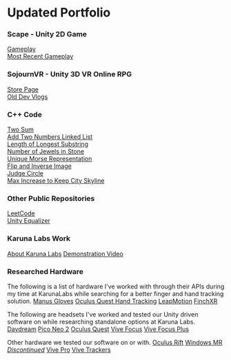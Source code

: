 # Updated Portfolio

### Scape - Unity 2D Game
[Gameplay](https://www.youtube.com/watch?v=6-YyZyadLAk)  
[Most Recent Gameplay](https://www.youtube.com/watch?v=t8eD2Pa69yA)  

### SojournVR - Unity 3D VR Online RPG
[Store Page](https://store.steampowered.com/app/667050/SojournVR/)  
[Old Dev Vlogs](https://www.youtube.com/watch?v=wQiuYqwvXcE&list=PLvOQa47lzVfDNJ0kKPmBBiyaoUWZDFkl0)  

### C++ Code
[Two Sum](https://github.com/pierrce/leetcode/blob/master/one/cppsolution2.cpp)  
[Add Two Numbers Linked List](https://github.com/pierrce/leetcode/blob/master/two/cppsolution1.cpp)  
[Length of Longest Substring](https://github.com/pierrce/leetcode/blob/master/three/cppsolution1.cpp)  
[Number of Jewels in Stone](https://github.com/pierrce/leetcode/blob/master/sevensevenone/cppsolution1.cpp)  
[Unique Morse Representation](https://github.com/pierrce/leetcode/blob/master/eightzerofour/cppsolution1.cpp)  
[Flip and Inverse Image](https://github.com/pierrce/leetcode/blob/master/eightthreetwo/cppsolution1.cpp)  
[Judge Circle](https://github.com/pierrce/leetcode/blob/master/sixfiveseven/cppsolution1.cpp)  
[Max Increase to Keep City Skyline](https://github.com/pierrce/leetcode/blob/master/eightzeroseven/cppsolution1.cpp)  

### Other Public Repositories
[LeetCode](https://github.com/pierrce/leetcode)  
[Unity Equalizer](https://github.com/pierrce/unity-equalizer)  

### Karuna Labs Work
[About Karuna Labs](https://karunalabs.com/about/)
[Demonstration Video](https://vimeo.com/344920663)

### Researched Hardware

The following is a list of hardware I've worked with through their APIs during my time at KarunaLabs while searching for a better finger and hand tracking solution.
[Manus Gloves](https://www.manus-vr.com/mocap-gloves)
[Oculus Quest Hand Tracking](https://support.oculus.com/2720524538265875/)
[LeapMotion](https://developer.leapmotion.com/)
[FinchXR](https://finch-xr.com/)

The following are headsets I've worked and tested our Unity driven software on while researching standalone options at Karuna Labs.
[Daydream](https://arvr.google.com/daydream/)
[Pico Neo 2](https://www.pico-interactive.com/us/neo2.html)
[Oculus Quest](https://www.oculus.com/quest/?locale=en_US)
[Vive Focus](https://enterprise.vive.com/us/product/vive-focus/)
[Vive Focus Plus](https://enterprise.vive.com/us/product/focus-plus/)

Other hardware we tested our software on or with.
[Oculus Rift](https://www.oculus.com/rift/)
[Windows MR *Discontinued*](https://www.techradar.com/news/windows-mixed-reality-everything-you-need-to-know)
[Vive Pro](https://www.vive.com/us/product/vive-pro/)
[Vive Trackers](https://www.vive.com/us/accessory/vive-tracker/)
